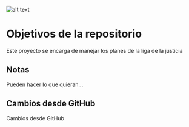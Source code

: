 ![alt text](https://cdn1.iconfinder.com/data/icons/UltraBuuf/512/Beyond_Basic_Basement_Flood_With_Napalm.png)

# Objetivos de la repositorio

Este proyecto se encarga de manejar los planes de la liga de la justicia


## Notas
Pueden hacer lo que quieran...

## Cambios desde GitHub
Cambios desde GitHub
